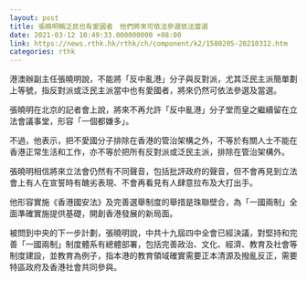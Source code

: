 ```yaml
---
layout: post
title: 張曉明稱泛民也有愛國者　他們將來可依法參選依法當選
date: 2021-03-12 10:49:33.000000000 +08:00
link: https://news.rthk.hk/rthk/ch/component/k2/1580205-20210312.htm
categories: rthk
---
```


港澳辦副主任張曉明說，不能將「反中亂港」分子與反對派，尤其泛民主派簡單劃上等號，指反對派或泛民主派當中也有愛國者，將來仍然可依法參選及當選。
 
張曉明在北京的記者會上說，將來不再允許「反中亂港」分子堂而皇之繼續留在立法會議事堂，形容「一個都嫌多」。

不過，他表示，把不愛國分子排除在香港的管治架構之外，不等於有關人士不能在香港正常生活和工作，亦不等於把所有反對派或泛民主派，排除在管治架構外。

張曉明相信將來立法會仍然有不同聲音，包括批評政府的聲音，但不會再見到立法會上有人在宣誓時有醜劣表現、不會再看見有人肆意拉布及大打出手。

他形容實施《香港國安法》及完善選舉制度的舉措是珠聯壁合，為「一國兩制」全面準確實施提供基礎，開創香港發展的新局面。

被問到中央的下一步計劃，張曉明說，中共十九屆四中全會已經決議，對堅持和完善「一國兩制」制度體系有總體部署，包括完善政治、文化、經濟、教育及社會等制度建設，並教育為例子，指本港的教育領域確實需要正本清源及撥亂反正，需要特區政府及香港社會共同參與。
